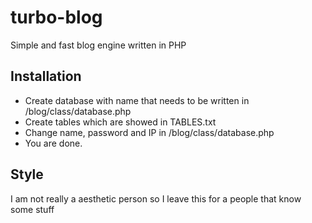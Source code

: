 # turbo-blog
Simple and fast blog engine written in PHP

## Installation
* Create database with name that needs to be written in /blog/class/database.php
* Create tables which are showed in TABLES.txt
* Change name, password and IP in /blog/class/database.php
* You are done.

## Style
I am not really a aesthetic person so I leave this for a people that know some stuff

